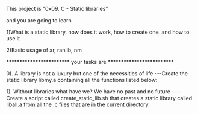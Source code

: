 This project is "0x09. C - Static libraries"

and you are going to learn 

1)What is a static library, how does it work, how to create one, and how to use it
 
2)Basic usage of ar, ranlib, nm

************************ your tasks are *************************

0). A library is not a luxury but one of the necessities of life
---Create the static library libmy.a containing all the functions listed below:

1). Without libraries what have we? We have no past and no future
----Create a script called create_static_lib.sh that creates a static library called liball.a from all the .c files that are in the current directory.



